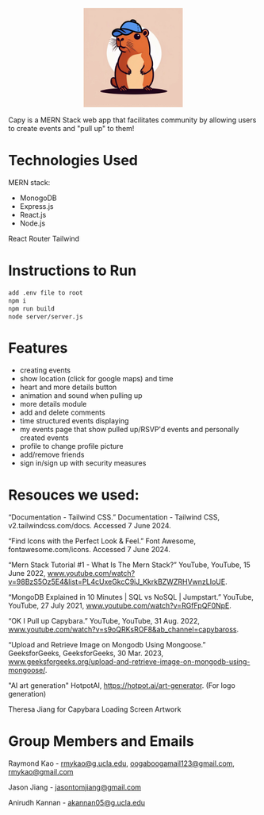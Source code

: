 <p align="center">
  <img src="./src/assets/capy.png" alt="Capy Logo" width="200" class="center"/>
</p>
  Capy is a MERN Stack web app that facilitates community by allowing users to create events and "pull up" to them!

# Technologies Used
MERN stack:
- MonogoDB
- Express.js
- React.js
- Node.js

React Router
Tailwind
# Instructions to Run
```
add .env file to root
npm i 
npm run build
node server/server.js
```

# Features 
- creating events
- show location (click for google maps) and time
- heart and more details button
- animation and sound when pulling up
- more details module
- add and delete comments
- time structured events displaying 
- my events page that show pulled up/RSVP'd events and personally created events 
- profile to change profile picture
- add/remove friends
- sign in/sign up with security measures

# Resouces we used:
“Documentation - Tailwind CSS.” Documentation - Tailwind CSS, v2.tailwindcss.com/docs. Accessed 7 June 2024. 

“Find Icons with the Perfect Look & Feel.” Font Awesome, fontawesome.com/icons. Accessed 7 June 2024. 

“Mern Stack Tutorial #1 - What Is The Mern Stack?” YouTube, YouTube, 15 June 2022, www.youtube.com/watch?v=98BzS5Oz5E4&list=PL4cUxeGkcC9iJ_KkrkBZWZRHVwnzLIoUE. 

“MongoDB Explained in 10 Minutes | SQL vs NoSQL | Jumpstart.” YouTube, YouTube, 27 July 2021, www.youtube.com/watch?v=RGfFpQF0NpE.

“OK I Pull up Capybara.” YouTube, YouTube, 31 Aug. 2022, www.youtube.com/watch?v=s9oQRKsROF8&ab_channel=capybaross. 

“Upload and Retrieve Image on Mongodb Using Mongoose.” GeeksforGeeks, GeeksforGeeks, 30 Mar. 2023, www.geeksforgeeks.org/upload-and-retrieve-image-on-mongodb-using-mongoose/. 

"AI art generation" HotpotAI, https://hotpot.ai/art-generator.
  (For logo generation)
  
Theresa Jiang for Capybara Loading Screen Artwork



# Group Members and Emails
Raymond Kao - rmykao@g.ucla.edu, oogaboogamail123@gmail.com, rmykao@gmail.com

Jason Jiang - jasontomjiang@gmail.com

Anirudh Kannan - akannan05@g.ucla.edu

